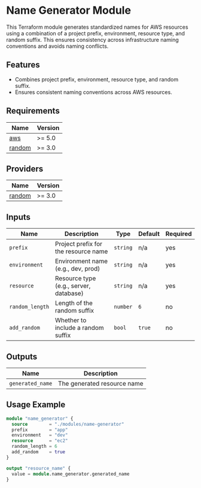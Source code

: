 # Name Generator Module

This Terraform module generates standardized names for AWS resources using a combination of a project prefix, environment, resource type, and random suffix. This ensures consistency across infrastructure naming conventions and avoids naming conflicts.

## Features
- Combines project prefix, environment, resource type, and random suffix.
- Ensures consistent naming conventions across AWS resources.

<!-- BEGIN_TF_DOCS -->
## Requirements

| Name | Version |
|------|---------|
| <a name="requirement_aws"></a> [aws](#requirement\_aws) | >= 5.0 |
| <a name="requirement_random"></a> [random](#requirement\_random) | >= 3.0 |

## Providers

| Name | Version |
|------|---------|
| <a name="provider_random"></a> [random](#provider\_random) | >= 3.0 |

## Inputs

| Name              | Description                                  | Type     | Default | Required |
|-------------------|----------------------------------------------|----------|---------|----------|
| `prefix`          | Project prefix for the resource name         | `string` | n/a     | yes      |
| `environment`     | Environment name (e.g., dev, prod)           | `string` | n/a     | yes      |
| `resource`        | Resource type (e.g., server, database)       | `string` | n/a     | yes      |
| `random_length`   | Length of the random suffix                  | `number` | `6`     | no       |
| `add_random`      | Whether to include a random suffix           | `bool`   | `true`  | no       |

## Outputs

| Name              | Description                                  |
|-------------------|----------------------------------------------|
| `generated_name`  | The generated resource name                  |

## Usage Example

```terraform
module "name_generator" {
  source        = "./modules/name-generator"
  prefix        = "app"
  environment   = "dev"
  resource      = "ec2"
  random_length = 6
  add_random    = true
}

output "resource_name" {
  value = module.name_generator.generated_name
}